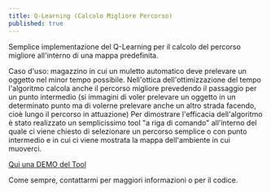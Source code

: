 ```yaml
---
title: Q-Learning (Calcolo Migliore Percorso)
published: true
---
```


Semplice implementazione del Q-Learning per il calcolo del percorso migliore all'interno di una mappa predefinita.

Caso d'uso: magazzino in cui un muletto automatico deve prelevare un oggetto nel minor tempo possibile. Nell'ottica dell'ottimizzazione del tempo l'algoritmo calcola anche il percorso migliore prevedendo il passaggio per un punto intermedio (si immagini di voler prelevare un oggetto in un determinato punto ma di volerne prelevare anche un altro strada facendo, cioè lungo il percorso in attuazione) 
Per dimostrare l'efficacia dell'algoritmo è stato realizzato un semplicissimo tool "a riga di comando" all'interno del quale ci viene chiesto di selezionare un percorso semplice o con punto intermedio e in cui ci viene mostrata la mappa dell'ambiente in cui muoverci.

[Qui una DEMO del Tool](https://drive.google.com/file/d/1eUVQYJvKwX5IWcsW9EU3w8Dmtx7NW18g/view?usp=sharing)

Come sempre, contattarmi per maggiori informazioni o per il codice.
